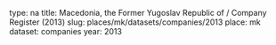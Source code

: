 type: na
title: Macedonia, the Former Yugoslav Republic of / Company Register (2013)
slug: places/mk/datasets/companies/2013
place: mk
dataset: companies
year: 2013
